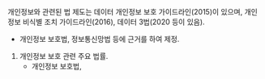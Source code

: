 개인정보와 관련된 법 제도는 데이터 개인정보 보호 가이드라인(2015)이 있으며,
개인정보 비식별 조치 가이드라인(2016), 데이터 3법(2020 등이 있음).

- 개인정보 보호법, 정보통신망법 등에 근거를 하여 제정.

1. 개인정보 보호 관련 주요 법률.
	- 개인정보 보호법, 
